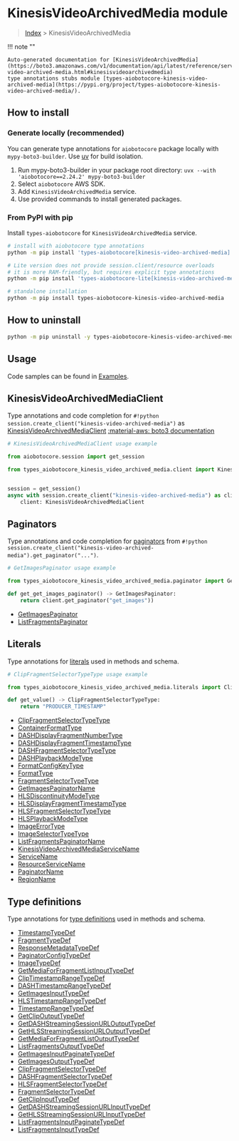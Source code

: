# KinesisVideoArchivedMedia module

> [Index](../README.md) > KinesisVideoArchivedMedia


!!! note ""

    Auto-generated documentation for [KinesisVideoArchivedMedia](https://boto3.amazonaws.com/v1/documentation/api/latest/reference/services/kinesis-video-archived-media.html#kinesisvideoarchivedmedia)
    type annotations stubs module [types-aiobotocore-kinesis-video-archived-media](https://pypi.org/project/types-aiobotocore-kinesis-video-archived-media/).

## How to install

### Generate locally (recommended)

You can generate type annotations for `aiobotocore` package locally with `mypy-boto3-builder`.
Use [uv](https://docs.astral.sh/uv/getting-started/installation/) for build isolation.

1. Run mypy-boto3-builder in your package root directory: `uvx --with 'aiobotocore==2.24.2' mypy-boto3-builder`
1. Select `aiobotocore` AWS SDK.
1. Add `KinesisVideoArchivedMedia` service.
1. Use provided commands to install generated packages.



### From PyPI with pip

Install `types-aiobotocore` for `KinesisVideoArchivedMedia` service.

```bash
# install with aiobotocore type annotations
python -m pip install 'types-aiobotocore[kinesis-video-archived-media]'

# Lite version does not provide session.client/resource overloads
# it is more RAM-friendly, but requires explicit type annotations
python -m pip install 'types-aiobotocore-lite[kinesis-video-archived-media]'

# standalone installation
python -m pip install types-aiobotocore-kinesis-video-archived-media
```



## How to uninstall

```bash
python -m pip uninstall -y types-aiobotocore-kinesis-video-archived-media
```

## Usage

Code samples can be found in [Examples](./usage.md).

## KinesisVideoArchivedMediaClient

Type annotations and code completion for  `#!python session.create_client("kinesis-video-archived-media")` as [KinesisVideoArchivedMediaClient](./client.md)
[:material-aws: boto3 documentation](https://boto3.amazonaws.com/v1/documentation/api/latest/reference/services/kinesis-video-archived-media.html#KinesisVideoArchivedMedia.Client)

```python
# KinesisVideoArchivedMediaClient usage example

from aiobotocore.session import get_session

from types_aiobotocore_kinesis_video_archived_media.client import KinesisVideoArchivedMediaClient


session = get_session()
async with session.create_client("kinesis-video-archived-media") as client:
    client: KinesisVideoArchivedMediaClient
```


## Paginators

Type annotations and code completion for
[paginators](./paginators.md)
from `#!python session.create_client("kinesis-video-archived-media").get_paginator("...")`.

```python
# GetImagesPaginator usage example

from types_aiobotocore_kinesis_video_archived_media.paginator import GetImagesPaginator

def get_get_images_paginator() -> GetImagesPaginator:
    return client.get_paginator("get_images"))
```

- [GetImagesPaginator](./paginators.md#getimagespaginator)
- [ListFragmentsPaginator](./paginators.md#listfragmentspaginator)








## Literals

Type annotations for [literals](./literals.md) used in methods and schema.

```python
# ClipFragmentSelectorTypeType usage example

from types_aiobotocore_kinesis_video_archived_media.literals import ClipFragmentSelectorTypeType

def get_value() -> ClipFragmentSelectorTypeType:
    return "PRODUCER_TIMESTAMP"
```

- [ClipFragmentSelectorTypeType](./literals.md#clipfragmentselectortypetype)
- [ContainerFormatType](./literals.md#containerformattype)
- [DASHDisplayFragmentNumberType](./literals.md#dashdisplayfragmentnumbertype)
- [DASHDisplayFragmentTimestampType](./literals.md#dashdisplayfragmenttimestamptype)
- [DASHFragmentSelectorTypeType](./literals.md#dashfragmentselectortypetype)
- [DASHPlaybackModeType](./literals.md#dashplaybackmodetype)
- [FormatConfigKeyType](./literals.md#formatconfigkeytype)
- [FormatType](./literals.md#formattype)
- [FragmentSelectorTypeType](./literals.md#fragmentselectortypetype)
- [GetImagesPaginatorName](./literals.md#getimagespaginatorname)
- [HLSDiscontinuityModeType](./literals.md#hlsdiscontinuitymodetype)
- [HLSDisplayFragmentTimestampType](./literals.md#hlsdisplayfragmenttimestamptype)
- [HLSFragmentSelectorTypeType](./literals.md#hlsfragmentselectortypetype)
- [HLSPlaybackModeType](./literals.md#hlsplaybackmodetype)
- [ImageErrorType](./literals.md#imageerrortype)
- [ImageSelectorTypeType](./literals.md#imageselectortypetype)
- [ListFragmentsPaginatorName](./literals.md#listfragmentspaginatorname)
- [KinesisVideoArchivedMediaServiceName](./literals.md#kinesisvideoarchivedmediaservicename)
- [ServiceName](./literals.md#servicename)
- [ResourceServiceName](./literals.md#resourceservicename)
- [PaginatorName](./literals.md#paginatorname)
- [RegionName](./literals.md#regionname)




## Type definitions

Type annotations for [type definitions](./type_defs.md) used in methods and schema.

- [TimestampTypeDef](./type_defs.md#timestamptypedef)
- [FragmentTypeDef](./type_defs.md#fragmenttypedef)
- [ResponseMetadataTypeDef](./type_defs.md#responsemetadatatypedef)
- [PaginatorConfigTypeDef](./type_defs.md#paginatorconfigtypedef)
- [ImageTypeDef](./type_defs.md#imagetypedef)
- [GetMediaForFragmentListInputTypeDef](./type_defs.md#getmediaforfragmentlistinputtypedef)
- [ClipTimestampRangeTypeDef](./type_defs.md#cliptimestamprangetypedef)
- [DASHTimestampRangeTypeDef](./type_defs.md#dashtimestamprangetypedef)
- [GetImagesInputTypeDef](./type_defs.md#getimagesinputtypedef)
- [HLSTimestampRangeTypeDef](./type_defs.md#hlstimestamprangetypedef)
- [TimestampRangeTypeDef](./type_defs.md#timestamprangetypedef)
- [GetClipOutputTypeDef](./type_defs.md#getclipoutputtypedef)
- [GetDASHStreamingSessionURLOutputTypeDef](./type_defs.md#getdashstreamingsessionurloutputtypedef)
- [GetHLSStreamingSessionURLOutputTypeDef](./type_defs.md#gethlsstreamingsessionurloutputtypedef)
- [GetMediaForFragmentListOutputTypeDef](./type_defs.md#getmediaforfragmentlistoutputtypedef)
- [ListFragmentsOutputTypeDef](./type_defs.md#listfragmentsoutputtypedef)
- [GetImagesInputPaginateTypeDef](./type_defs.md#getimagesinputpaginatetypedef)
- [GetImagesOutputTypeDef](./type_defs.md#getimagesoutputtypedef)
- [ClipFragmentSelectorTypeDef](./type_defs.md#clipfragmentselectortypedef)
- [DASHFragmentSelectorTypeDef](./type_defs.md#dashfragmentselectortypedef)
- [HLSFragmentSelectorTypeDef](./type_defs.md#hlsfragmentselectortypedef)
- [FragmentSelectorTypeDef](./type_defs.md#fragmentselectortypedef)
- [GetClipInputTypeDef](./type_defs.md#getclipinputtypedef)
- [GetDASHStreamingSessionURLInputTypeDef](./type_defs.md#getdashstreamingsessionurlinputtypedef)
- [GetHLSStreamingSessionURLInputTypeDef](./type_defs.md#gethlsstreamingsessionurlinputtypedef)
- [ListFragmentsInputPaginateTypeDef](./type_defs.md#listfragmentsinputpaginatetypedef)
- [ListFragmentsInputTypeDef](./type_defs.md#listfragmentsinputtypedef)

